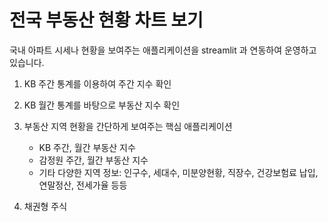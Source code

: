 # 전국 부동산 현황 차트 보기

국내 아파트 시세나 현황을 보여주는 애플리케이션을 streamlit 과 연동하여 운영하고 있습니다.

1. KB 주간 통계를 이용하여 주간 지수 확인

2. KB 월간 통계를 바탕으로 부동산 지수 확인

3. 부동산 지역 현황을 간단하게 보여주는 핵심 애플리케이션
   - KB 주간, 월간 부동산 지수
   - 감정원 주간, 월간 부동산 지수
   - 기타 다양한 지역 정보: 인구수, 세대수, 미분양현황, 직장수, 건강보험료 납입, 연말정산, 전세가율 등등

4. 채권형 주식  
